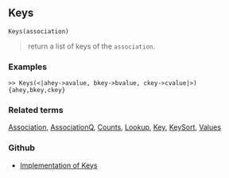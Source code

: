 ## Keys

```
Keys(association) 
```

> return a list of keys of the `association`.
 
### Examples

```
>> Keys(<|ahey->avalue, bkey->bvalue, ckey->cvalue|>)
{ahey,bkey,ckey}
```

### Related terms  
[Association](Association.md), [AssociationQ](AssociationQ.md), [Counts](Counts.md), [Lookup](Lookup.md), [Key](Key.md), [KeySort](KeySort.md), [Values](Values.md)
### Github
* [Implementation of Keys](https://github.com/axkr/symja_android_library/blob/master/symja_android_library/matheclipse-core/src/main/java/org/matheclipse/core/builtin/AssociationFunctions.java#L635) 
